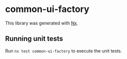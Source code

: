 # common-ui-factory

This library was generated with [Nx](https://nx.dev).

## Running unit tests

Run `nx test common-ui-factory` to execute the unit tests.
